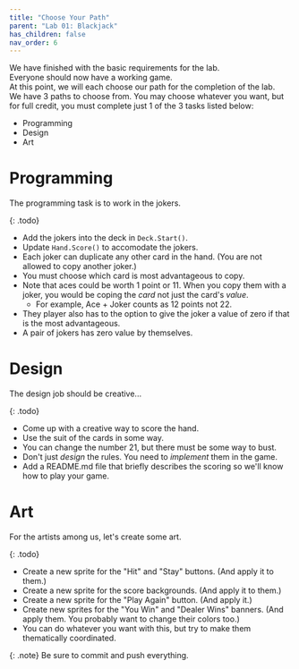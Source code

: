 ```yaml
---
title: "Choose Your Path"
parent: "Lab 01: Blackjack"
has_children: false
nav_order: 6
---
```


We have finished with the basic requirements for the lab.\
Everyone should now have a working game.\
At this point, we will each choose our path for the completion of the lab.\
We have 3 paths to choose from. You may choose whatever you want, but for full credit, you must complete just 1 of the 3 tasks listed below:
* Programming
* Design
* Art

# Programming

The programming task is to work in the jokers.

{: .todo}
* Add the jokers into the deck in `Deck.Start()`.
* Update `Hand.Score()` to accomodate the jokers.
* Each joker can duplicate any other card in the hand. (You are not allowed to copy another joker.)
* You must choose which card is most advantageous to copy.
* Note that aces could be worth 1 point or 11. When you copy them with a joker, you would be coping the *card* not just the card's *value*.
	* For example, Ace + Joker counts as 12 points not 22.
* They player also has to the option to give the joker a value of zero if that is the most advantageous.
* A pair of jokers has zero value by themselves.

# Design

The design job should be creative...

{: .todo}
* Come up with a creative way to score the hand.
* Use the suit of the cards in some way.
* You can change the number 21, but there must be some way to bust.
* Don't just *design* the rules. You need to *implement* them in the game.
* Add a README.md file that briefly describes the scoring so we'll know how to play your game.

# Art

For the artists among us, let's create some art.

{: .todo}
* Create a new sprite for the "Hit" and "Stay" buttons. (And apply it to them.)
* Create a new sprite for the score backgrounds. (And apply it to them.)
* Create a new sprite for the "Play Again" button. (And apply it.)
* Create new sprites for the "You Win" and "Dealer Wins" banners. (And apply them. You probably want to change their colors too.)
* You can do whatever you want with this, but try to make them thematically coordinated.

{: .note}
Be sure to commit and push everything.